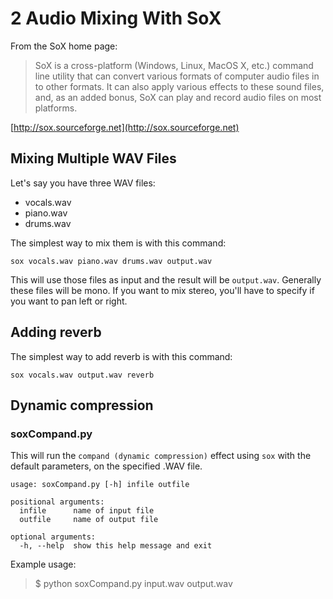 # 2 Audio Mixing With SoX

From the SoX home page:

> SoX is a cross-platform (Windows, Linux, MacOS X, etc.) command line utility that can convert various formats of computer audio files in to other formats. It can also apply various effects to these sound files, and, as an added bonus, SoX can play and record audio files on most platforms. 

[http://sox.sourceforge.net](http://sox.sourceforge.net)

## Mixing Multiple WAV Files

Let's say you have three WAV files:

- vocals.wav
- piano.wav
- drums.wav

The simplest way to mix them is with this command:

```
sox vocals.wav piano.wav drums.wav output.wav
```

This will use those files as input and the result will be ```output.wav```.
Generally these files will be mono. If you want to mix stereo, you'll
have to specify if you want to pan left or right.

## Adding reverb

The simplest way to add reverb is with this command:

```
sox vocals.wav output.wav reverb
```

## Dynamic compression

### soxCompand.py

This will run the `compand (dynamic compression)` effect using `sox` with the
default parameters, on the specified .WAV file.

```
usage: soxCompand.py [-h] infile outfile

positional arguments:
  infile      name of input file
  outfile     name of output file

optional arguments:
  -h, --help  show this help message and exit
```

Example usage:

> $ python soxCompand.py input.wav output.wav

